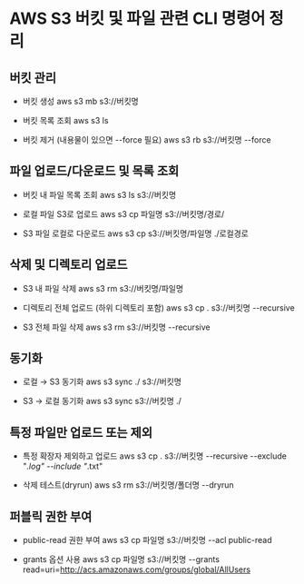 # AWS S3 버킷 및 파일 관련 CLI 명령어 정리

## 버킷 관리

- 버킷 생성
  aws s3 mb s3://버킷명

- 버킷 목록 조회
  aws s3 ls

- 버킷 제거 (내용물이 있으면 --force 필요)
  aws s3 rb s3://버킷명 --force

## 파일 업로드/다운로드 및 목록 조회

- 버킷 내 파일 목록 조회
  aws s3 ls s3://버킷명

- 로컬 파일 S3로 업로드
  aws s3 cp 파일명 s3://버킷명/경로/

- S3 파일 로컬로 다운로드
  aws s3 cp s3://버킷명/파일명 ./로컬경로

## 삭제 및 디렉토리 업로드

- S3 내 파일 삭제
  aws s3 rm s3://버킷명/파일명

- 디렉토리 전체 업로드 (하위 디렉토리 포함)
  aws s3 cp . s3://버킷명 --recursive

- S3 전체 파일 삭제
  aws s3 rm s3://버킷명 --recursive

## 동기화

- 로컬 → S3 동기화
  aws s3 sync ./ s3://버킷명

- S3 → 로컬 동기화
  aws s3 sync s3://버킷명 ./

## 특정 파일만 업로드 또는 제외

- 특정 확장자 제외하고 업로드
  aws s3 cp . s3://버킷명 --recursive --exclude "*.log" --include "*.txt"

- 삭제 테스트(dryrun)
  aws s3 rm s3://버킷명/폴더명 --dryrun

## 퍼블릭 권한 부여

- public-read 권한 부여
  aws s3 cp 파일명 s3://버킷명 --acl public-read

- grants 옵션 사용
  aws s3 cp 파일명 s3://버킷명 --grants read=uri=http://acs.amazonaws.com/groups/global/AllUsers
